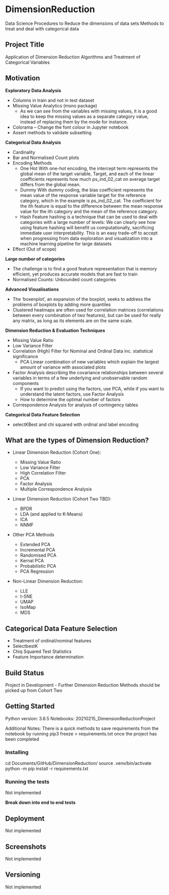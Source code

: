 # DimensionReduction
Data Science Procedures to Reduce the dimensions of data sets
Methods to treat and deal with categorical data

## Project Title
Application of Dimension Reduction Algorithms and Treatment of Categorical Variables 

## Motivation
**Exploratory Data Analysis**
- Columns in train and not in test dataset
- Missing Value Analytics (msno package)
  - As we can see from the variables with missing values, it is a good idea to keep the missing values as a separate category value, instead of replacing them by the mode for instance.
- Colorama – Change the font colour in Jupyter notebook
- Assert methods to validate subsetting
 
**Categorical Data Analysis**
- Cardinality 
- Bar and Normalised Count plots
- Encoding Methods
  - One Hot 
 With one-hot encoding, the intercept term represents the global mean of the target variable, Target, and each of the linear coefficients represents how much ps_ind_02_cat on average target differs from the global mean.
  - Dummy
With dummy coding, the bias coefficient represents the mean value of the response variable target for the reference category, which in the example is ps_ind_02_cat. The coefficient for the ith feature is equal to the difference between the mean response value for the ith category and the mean of the reference category.
  -	Hash
Feature hashing is a technique that can be used to deal with categories with a large number of levels: We can clearly see how using feature hashing will benefit us computationally, sacrificing immediate user interpretability. This is an easy trade-off to accept when progressing from data exploration and visualization into a machine learning pipeline for large datasets
- Effect (Out of scope)

**Large number of categories**
- The challenge is to find a good feature representation that is memory efficient, yet produces accurate models that are fast to train
- Normalised Counts: Unbounded count categories

**Advanced Visualisations**
- The ‘boxenplot’, an expansion of the boxplot, seeks to address the problems of boxplots by adding more quantiles
- Clustered heatmaps are often used for correlation matrices (correlations between every combination of two features), but can be used for really any matrix, as long as its elements are on the same scale.

**Dimension Reduction & Evaluation Techniques**
- Missing Value Ratio
- Low Variance Filter 
- Correlation (High) Filter for Nominal and Ordinal Data inc. statistical significance 
  - PCA Linear combination of new variables which explain the largest amount of variance with associated plots
- Factor Analysis describing the covariance relationships between several variables in terms of a few underlying and unobservable random components
  - If you want to predict using the factors, use PCA, while if you want to understand the latent factors, use Factor Analysis
  - How to determine the optimal number of factors
- Correspondence Analysis for analysis of contingency tables

**Categorical Data Feature Selection**
- selectKBest and chi squared with ordinal and label encoding

## What are the types of Dimension Reduction?
- Linear Dimension Reduction (Cohort One):
  - Missing Value Ratio
  - Low Variance Filter
  - High Correlation Filter
  - PCA
  - Factor Analysis
  - Multiple Correspondence Analysis

- Linear Dimension Reduction (Cohort Two TBD):
  - BPDR
  - LDA (and applied to K-Means)
  - ICA
  - NNMF

- Other PCA Methods
  - Extended PCA
  - Incremental PCA 
  - Randomised PCA 
  - Kernal PCA
  - Probabilistic PCA
  - PCA Regression

- Non-Linear Dimension Reduction: 
  - LLE
  - t-SNE
  - UMAP
  - IsoMap
  - MDS

## Categorical Data Feature Selection
- Treatment of ordinal/nominal features
- SelectbestK
- Chiq Squared Test Statistics
- Feature Importance determination


## Build Status
Project in Development - Further Dimension Reduction Methods should be picked up from Cohort Two 

## Getting Started
Python version: 3.6.5
Notebooks: 20210215_DimensionReductionProject

Additional Notes:
There is a quick methods to save requirements from the notebook by running pip3 freeze > requirements.txt once the project has been completed

### Installing
cd Documents/GitHub/DimensionReduction/
source .venv/bin/activate
python -m pip install -r requirements.txt

### Running the tests
Not implemented

**Break down into end to end tests** 
## Deployment
Not implemented

## Screenshots
Not implemented

## Versioning
Not implemented
